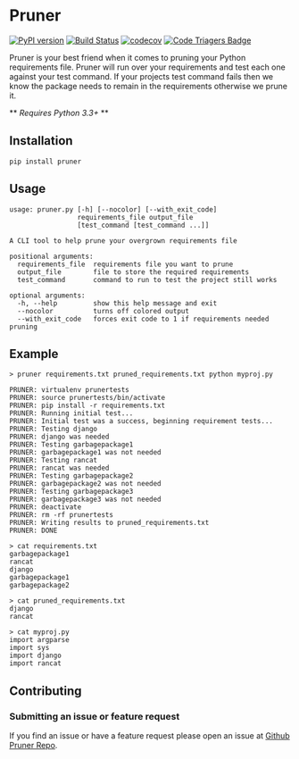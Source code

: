 # Pruner

[![PyPI version](https://badge.fury.io/py/pruner.svg)](https://badge.fury.io/py/pruner)
[![Build Status](https://travis-ci.org/mattjegan/pruner.svg?branch=master)](https://travis-ci.org/mattjegan/pruner)
[![codecov](https://codecov.io/gh/mattjegan/pruner/branch/master/graph/badge.svg)](https://codecov.io/gh/mattjegan/pruner)
[![Code Triagers Badge](https://www.codetriage.com/mattjegan/pruner/badges/users.svg)](https://www.codetriage.com/mattjegan/pruner)

Pruner is your best friend when it comes to pruning your Python requirements file.
Pruner will run over your requirements and test each one against your test command.
If your projects test command fails then we know the package needs to remain in the requirements
otherwise we prune it.

** *Requires Python 3.3+* **

## Installation
```
pip install pruner
```

## Usage

```
usage: pruner.py [-h] [--nocolor] [--with_exit_code]
                 requirements_file output_file
                 [test_command [test_command ...]]

A CLI tool to help prune your overgrown requirements file

positional arguments:
  requirements_file  requirements file you want to prune
  output_file        file to store the required requirements
  test_command       command to run to test the project still works

optional arguments:
  -h, --help         show this help message and exit
  --nocolor          turns off colored output
  --with_exit_code   forces exit code to 1 if requirements needed pruning
```


## Example
```
> pruner requirements.txt pruned_requirements.txt python myproj.py

PRUNER: virtualenv prunertests
PRUNER: source prunertests/bin/activate
PRUNER: pip install -r requirements.txt
PRUNER: Running initial test...
PRUNER: Initial test was a success, beginning requirement tests...
PRUNER: Testing django
PRUNER: django was needed
PRUNER: Testing garbagepackage1
PRUNER: garbagepackage1 was not needed
PRUNER: Testing rancat
PRUNER: rancat was needed
PRUNER: Testing garbagepackage2
PRUNER: garbagepackage2 was not needed
PRUNER: Testing garbagepackage3
PRUNER: garbagepackage3 was not needed
PRUNER: deactivate
PRUNER: rm -rf prunertests
PRUNER: Writing results to pruned_requirements.txt
PRUNER: DONE

> cat requirements.txt
garbagepackage1
rancat
django
garbagepackage1
garbagepackage2

> cat pruned_requirements.txt
django
rancat

> cat myproj.py
import argparse
import sys
import django
import rancat
```

## Contributing

### Submitting an issue or feature request

If you find an issue or have a feature request please open an issue at [Github Pruner Repo](https://github.com/mattjegan/pruner).
